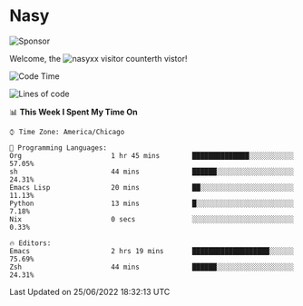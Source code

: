 # Nasy

<!--
<p align="center">
<img height="200" src="https://github-readme-stats.vercel.app/api?username=nasyxx&count_private=true&show_icons=true&theme=dracula&include_all_commits=true"/>
<img height="200" src="https://github-readme-stats.vercel.app/api/top-langs/?username=nasyxx&theme=dracula&hide=html,jupyter+notebook&count_private=true&show_icons=true"/>
</p>

  
----------------
-->

![Sponsor](https://img.shields.io/static/v1.svg?label=Sponsor&message=%E2%9D%A4&logo=GitHub&style=flat&color=pink)
 
Welcome, the ![nasyxx visitor counter](https://count.getloli.com/get/@nasyxx?theme=rule34)th vistor!
 
<!--START_SECTION:waka-->
![Code Time](http://img.shields.io/badge/Code%20Time-2%2C494%20hrs%2036%20mins-blue)

![Lines of code](https://img.shields.io/badge/From%20Hello%20World%20I%27ve%20Written-5%20Million%20lines%20of%20code-blue)

📊 **This Week I Spent My Time On** 

```text
⌚︎ Time Zone: America/Chicago

💬 Programming Languages: 
Org                      1 hr 45 mins        ██████████████░░░░░░░░░░░   57.05% 
sh                       44 mins             ██████░░░░░░░░░░░░░░░░░░░   24.31% 
Emacs Lisp               20 mins             ██░░░░░░░░░░░░░░░░░░░░░░░   11.13% 
Python                   13 mins             █░░░░░░░░░░░░░░░░░░░░░░░░   7.18% 
Nix                      0 secs              ░░░░░░░░░░░░░░░░░░░░░░░░░   0.33%

🔥 Editors: 
Emacs                    2 hrs 19 mins       ███████████████████░░░░░░   75.69% 
Zsh                      44 mins             ██████░░░░░░░░░░░░░░░░░░░   24.31%

```


 Last Updated on 25/06/2022 18:32:13 UTC
<!--END_SECTION:waka-->

<!-- ![visitors](https://visitor-badge.laobi.icu/badge?page_id=nasyxx.nasyxx) -->
